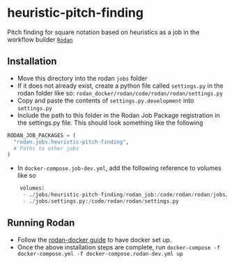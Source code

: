 # heuristic-pitch-finding
Pitch finding for square notation based on heuristics as a job in the workflow builder [```Rodan```](https://github.com/DDMAL/Rodan)

## Installation
- Move this directory into the rodan `jobs` folder
- If it does not already exist, create a python file called `settings.py` in the rodan folder like so: `rodan_docker/rodan/code/rodan/rodan/settings.py`
- Copy and paste the contents of `settings.py.development` into `settings.py`
- Include the path to this folder in the Rodan Job Package registration in the settings.py file. This should look something like the following
``` python
RODAN_JOB_PACKAGES = (
  "rodan.jobs.heuristic-pitch-finding",
  # Paths to other jobs
)
```
- In `docker-compose.job-dev.yml`, add the following reference to volumes like so
``` python
    volumes:
     - ./jobs/heuristic-pitch-finding/rodan_job:/code/rodan/rodan/jobs/heuristic-pitch-finding
     - ./jobs/settings.py:/code/rodan/rodan/settings.py
```

## Running Rodan
- Follow the [rodan-docker guide](https://github.com/DDMAL/rodan-docker/blob/master/README.md) to have docker set up.
- Once the above installation steps are complete, run ```docker-compose -f docker-compose.yml -f docker-compose.rodan-dev.yml up``` 
